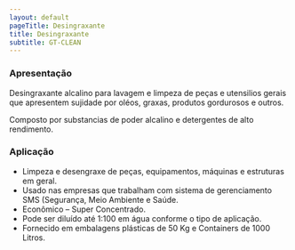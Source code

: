 ```yaml
---
layout: default
pageTitle: Desingraxante
title: Desingraxante
subtitle: GT-CLEAN
---
```


### Apresentação

Desingraxante alcalino para lavagem e limpeza de peças e utensilios gerais que apresentem sujidade por oléos, graxas, produtos gordurosos e outros.

Composto por substancias de poder alcalino e detergentes de alto rendimento.

### Aplicação

- Limpeza e desengraxe de peças, equipamentos, máquinas e estruturas em geral.
- Usado nas empresas que trabalham com sistema de gerenciamento SMS (Segurança, Meio Ambiente e Saúde.
- Econômico – Super Concentrado.
- Pode ser diluído até 1:100 em água conforme o tipo de aplicação.
- Fornecido em embalagens plásticas de 50 Kg e Containers de 1000 Litros.

